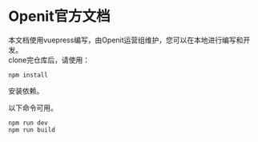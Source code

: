 # Openit官方文档
本文档使用vuepress编写，由Openit运营组维护，您可以在本地进行编写和开发。<br>
clone完仓库后，请使用：
```shell
npm install
```
安装依赖。

以下命令可用。
```shell
npm run dev
npm run build
```
